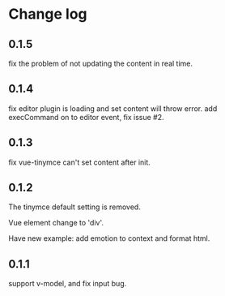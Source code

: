 # Change log

## 0.1.5
fix the problem of not updating the content in real time.

## 0.1.4
fix editor plugin is loading and set content will throw error.
add execCommand on to editor event, fix issue #2.

## 0.1.3
fix vue-tinymce can't set content after init.

## 0.1.2

The tinymce default setting is removed.

Vue element change to 'div'.

Have new example: add emotion to context and format html.

## 0.1.1

support v-model, and fix input bug.